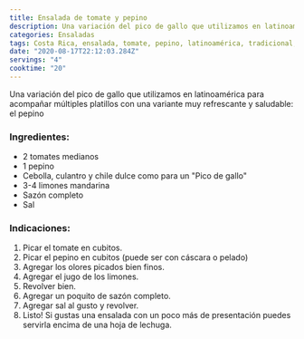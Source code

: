 ```yaml
---
title: Ensalada de tomate y pepino
description: Una variación del pico de gallo que utilizamos en latinoamérica para acompañar múltiples platillos
categories: Ensaladas
tags: Costa Rica, ensalada, tomate, pepino, latinoamérica, tradicional, costarricense
date: "2020-08-17T22:12:03.284Z"
servings: "4"
cooktime: "20"
---
```


Una variación del pico de gallo que utilizamos en latinoamérica para acompañar múltiples platillos con una variante muy refrescante y saludable: el pepino

### Ingredientes:

- 2 tomates medianos
- 1 pepino
- Cebolla, culantro y chile dulce como para un "Pico de gallo"
- 3-4 limones mandarina
- Sazón completo
- Sal

### Indicaciones:

1. Picar el tomate en cubitos.
2. Picar el pepino en cubitos (puede ser con cáscara o pelado)
3. Agregar los olores picados bien finos.
4. Agregar el jugo de los limones.
5. Revolver bien.
6. Agregar un poquito de sazón completo.
7. Agregar sal al gusto y revolver.
8. Listo! Si gustas una ensalada con un poco más de presentación puedes servirla encima de una hoja de lechuga.